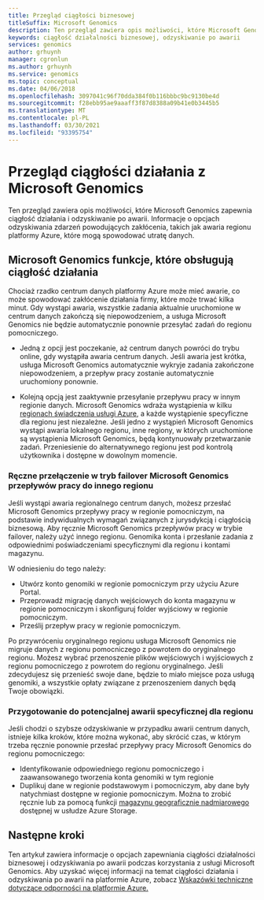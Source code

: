 ```yaml
---
title: Przegląd ciągłości biznesowej
titleSuffix: Microsoft Genomics
description: Ten przegląd zawiera opis możliwości, które Microsoft Genomics zapewnia ciągłość działania i odzyskiwanie po awarii.
keywords: ciągłość działalności biznesowej, odzyskiwanie po awarii
services: genomics
author: grhuynh
manager: cgronlun
ms.author: grhuynh
ms.service: genomics
ms.topic: conceptual
ms.date: 04/06/2018
ms.openlocfilehash: 3097041c96f70dda384f0b116bbbc9bc9130be4d
ms.sourcegitcommit: f28ebb95ae9aaaff3f87d8388a09b41e0b3445b5
ms.translationtype: MT
ms.contentlocale: pl-PL
ms.lasthandoff: 03/30/2021
ms.locfileid: "93395754"
---
```

# <a name="overview-of-business-continuity-with-microsoft-genomics"></a>Przegląd ciągłości działania z Microsoft Genomics
Ten przegląd zawiera opis możliwości, które Microsoft Genomics zapewnia ciągłość działania i odzyskiwanie po awarii. Informacje o opcjach odzyskiwania zdarzeń powodujących zakłócenia, takich jak awaria regionu platformy Azure, które mogą spowodować utratę danych. 


## <a name="microsoft-genomics-features-that-support-business-continuity"></a>Microsoft Genomics funkcje, które obsługują ciągłość działania 
Chociaż rzadko centrum danych platformy Azure może mieć awarie, co może spowodować zakłócenie działania firmy, które może trwać kilka minut. Gdy wystąpi awaria, wszystkie zadania aktualnie uruchomione w centrum danych zakończą się niepowodzeniem, a usługa Microsoft Genomics nie będzie automatycznie ponownie przesyłać zadań do regionu pomocniczego. 

* Jedną z opcji jest poczekanie, aż centrum danych powróci do trybu online, gdy wystąpiła awaria centrum danych. Jeśli awaria jest krótka, usługa Microsoft Genomics automatycznie wykryje zadania zakończone niepowodzeniem, a przepływ pracy zostanie automatycznie uruchomiony ponownie.

* Kolejną opcją jest zaaktywnie przesyłanie przepływu pracy w innym regionie danych. Microsoft Genomics wdraża wystąpienia w kilku [regionach świadczenia usługi Azure](https://azure.microsoft.com/regions/services/), a każde wystąpienie specyficzne dla regionu jest niezależne. Jeśli jedno z wystąpień Microsoft Genomics wystąpi awaria lokalnego regionu, inne regiony, w których uruchomione są wystąpienia Microsoft Genomics, będą kontynuowały przetwarzanie zadań. Przeniesienie do alternatywnego regionu jest pod kontrolą użytkownika i dostępne w dowolnym momencie.


### <a name="manually-failover-microsoft-genomics-workflows-to-another-region"></a>Ręczne przełączenie w tryb failover Microsoft Genomics przepływów pracy do innego regionu
Jeśli wystąpi awaria regionalnego centrum danych, możesz przesłać Microsoft Genomics przepływy pracy w regionie pomocniczym, na podstawie indywidualnych wymagań związanych z jurysdykcją i ciągłością biznesową. Aby ręcznie Microsoft Genomics przepływów pracy w trybie failover, należy użyć innego regionu. Genomika konta i przesłanie zadania z odpowiednimi poświadczeniami specyficznymi dla regionu i kontami magazynu.

W odniesieniu do tego należy:
* Utwórz konto genomiki w regionie pomocniczym przy użyciu Azure Portal. 
* Przeprowadź migrację danych wejściowych do konta magazynu w regionie pomocniczym i skonfiguruj folder wyjściowy w regionie pomocniczym.
* Prześlij przepływ pracy w regionie pomocniczym.

Po przywróceniu oryginalnego regionu usługa Microsoft Genomics nie migruje danych z regionu pomocniczego z powrotem do oryginalnego regionu. Możesz wybrać przenoszenie plików wejściowych i wyjściowych z regionu pomocniczego z powrotem do regionu oryginalnego.  Jeśli zdecydujesz się przenieść swoje dane, będzie to miało miejsce poza usługą genomiki, a wszystkie opłaty związane z przenoszeniem danych będą Twoje obowiązki. 

### <a name="preparing-for-a-possible-region-specific-outage"></a>Przygotowanie do potencjalnej awarii specyficznej dla regionu
Jeśli chodzi o szybsze odzyskiwanie w przypadku awarii centrum danych, istnieje kilka kroków, które można wykonać, aby skrócić czas, w którym trzeba ręcznie ponownie przesłać przepływy pracy Microsoft Genomics do regionu pomocniczego:

* Identyfikowanie odpowiedniego regionu pomocniczego i zaawansowanego tworzenia konta genomiki w tym regionie
* Duplikuj dane w regionie podstawowym i pomocniczym, aby dane były natychmiast dostępne w regionie pomocniczym. Można to zrobić ręcznie lub za pomocą funkcji [magazynu geograficznie nadmiarowego](../storage/common/storage-redundancy.md) dostępnej w usłudze Azure Storage. 

## <a name="next-steps"></a>Następne kroki
Ten artykuł zawiera informacje o opcjach zapewniania ciągłości działalności biznesowej i odzyskiwania po awarii podczas korzystania z usługi Microsoft Genomics. Aby uzyskać więcej informacji na temat ciągłości działania i odzyskiwania po awarii na platformie Azure, zobacz [Wskazówki techniczne dotyczące odporności na platformie Azure.](/azure/architecture/resiliency/recovery-loss-azure-region)